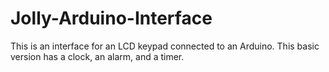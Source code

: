 # Jolly-Arduino-Interface
This is an interface for an LCD keypad connected to an Arduino. This basic version has a clock, an alarm, and a timer.
